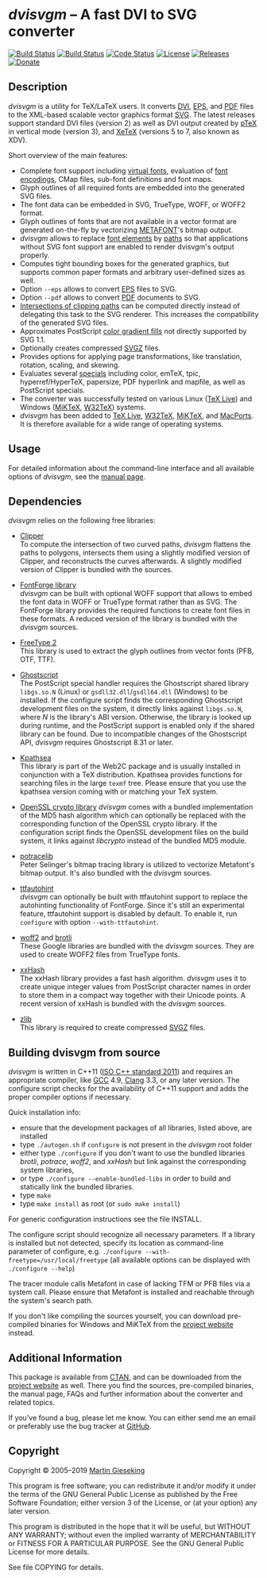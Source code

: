 _dvisvgm_ &ndash; A fast DVI to SVG converter
=============================================
[![Build Status](https://travis-ci.org/mgieseki/dvisvgm.svg?branch=master)](https://travis-ci.org/mgieseki/dvisvgm)
[![Build Status](https://ci.appveyor.com/api/projects/status/0rbkw88js1on4g2u/branch/master?svg=true)](https://ci.appveyor.com/project/mgieseki/dvisvgm/branch/master)
[![Code Status](https://scan.coverity.com/projects/1099/badge.svg)](https://scan.coverity.com/projects/1099)
[![License](https://img.shields.io/:license-GPL%20v3+-blue.svg)](https://www.gnu.org/licenses/gpl-3.0.en.html)
[![Releases](https://img.shields.io/github/release/mgieseki/dvisvgm.svg)](https://github.com/mgieseki/dvisvgm/releases)
[![Donate](https://img.shields.io/badge/donate-PayPal-orange.svg)](https://www.paypal.me/mgieseking)

Description
-----------

_dvisvgm_ is a utility for TeX/LaTeX users. It converts
[DVI](https://en.wikipedia.org/wiki/Device_independent_file_format),
[EPS](https://en.wikipedia.org/wiki/Encapsulated_PostScript), and
[PDF](https://en.wikipedia.org/wiki/PDF) files to the
XML-based scalable vector graphics format [SVG](https://www.w3.org/TR/SVG).
The latest releases support standard DVI files (version 2) as well as DVI output
created by [pTeX](http://www.ascii.co.jp/pb/ptex) in vertical mode (version 3),
and [XeTeX](http://scripts.sil.org/xetex) (versions 5 to 7, also known as XDV).

Short overview of the main features:

* Complete font support including [virtual fonts](http://www.tex.ac.uk/cgi-bin/texfaq2html?label=virtualfonts), evaluation of [font encodings](http://www.tex.ac.uk/cgi-bin/texfaq2html?label=whatenc), CMap files, sub-font definitions and font maps.
* Glyph outlines of all required fonts are embedded into the generated SVG files.
* The font data can be embedded in SVG, TrueType, WOFF, or WOFF2 format.
* Glyph outlines of fonts that are not available in a vector format are generated on-the-fly by vectorizing [METAFONT](https://en.wikipedia.org/wiki/Metafont)'s bitmap output.
* _dvisvgm_ allows to replace [font elements](https://www.w3.org/TR/SVG/fonts.html) by [paths](https://www.w3.org/TR/SVG/paths.html) so that applications without SVG font support are enabled to render dvisvgm's output properly.
* Computes tight bounding boxes for the generated graphics, but supports common paper formats and arbitrary user-defined sizes as well.
* Option `--eps` allows to convert [EPS](https://en.wikipedia.org/wiki/Encapsulated_PostScript) files to SVG.
* Option `--pdf` allows to convert [PDF](https://en.wikipedia.org/wiki/PDF) documents to SVG.
* [Intersections of clipping paths](https://dvisvgm.de/Clipping) can be computed directly instead of delegating this task to the SVG renderer. This increases the compatibility of the generated SVG files.
* Approximates PostScript [color gradient fills](https://dvisvgm.de/Gradients) not directly supported by SVG 1.1.
* Optionally creates compressed [SVGZ](https://en.wikipedia.org/wiki/Scalable_Vector_Graphics#Compression) files.
* Provides options for applying page transformations, like translation, rotation, scaling, and skewing.
* Evaluates several [specials](http://www.tex.ac.uk/cgi-bin/texfaq2html?label=specials) including color, emTeX, tpic, hyperref/HyperTeX, papersize, PDF hyperlink and mapfile, as well as PostScript specials.
* The converter was successfully tested on various Linux ([TeX Live](https://www.tug.org/texlive)) and Windows ([MiKTeX](https://www.miktex.org), [W32TeX](http://w32tex.org)) systems.
* _dvisvgm_ has been added to [TeX Live](https://www.tug.org/texlive), [W32TeX](http://w32tex.org), [MiKTeX](https://www.miktex.org), and [MacPorts](https://www.macports.org). It is therefore available for a wide range of operating systems.


Usage
-----
For detailed information about the command-line interface and all available
options of _dvisvgm_, see the [manual page](https://dvisvgm.de/Manpage).


Dependencies
------------

_dvisvgm_ relies on the following free libraries:

* [Clipper](http://www.angusj.com/delphi/clipper.php)  
  To compute the intersection of two curved paths, _dvisvgm_ flattens the paths to
  polygons, intersects them using a slightly modified version of Clipper, and reconstructs
  the curves afterwards. A slightly modified version of Clipper is bundled with the sources.

* [FontForge library](https://www.fontforge.org)  
  _dvisvgm_ can be built with optional WOFF support that allows to embed the font data
  in WOFF or TrueType format rather than as SVG. The FontForge library provides the required
  functions to create font files in these formats. A reduced version of the library is bundled
  with the _dvisvgm_ sources.

* [FreeType 2](https://www.freetype.org)  
  This library is used to extract the glyph outlines from vector fonts (PFB, OTF, TTF).

* [Ghostscript](https://www.ghostscript.com)  
  The PostScript special handler requires the Ghostscript shared library `libgs.so.N` (Linux)
  or `gsdll32.dll`/`gsdll64.dll` (Windows) to be installed. If the configure script
  finds the corresponding Ghostscript development files on the system, it
  directly links against `libgs.so.N`, where _N_ is the library's ABI version.
  Otherwise, the library is looked up during runtime, and the PostScript support is
  enabled only if the shared library can be found. Due to incompatible changes of the
  Ghostscript API, _dvisvgm_ requires Ghostscript 8.31 or later.

* [Kpathsea](https://tug.org/kpathsea)  
  This library is part of the Web2C package and is usually installed in
  conjunction with a TeX distribution. Kpathsea provides functions for searching
  files in the large `texmf` tree. Please ensure that you use the kpathsea version
  coming with or matching your TeX system.

* [OpenSSL crypto library](https://www.openssl.org)
  _dvisvgm_ comes with a bundled implementation of the MD5 hash algorithm which can optionally
  be replaced with the corresponding function of the OpenSSL crypto library. If the
  configuration script finds the OpenSSL development files on the build system, it links
  against _libcrypto_ instead of the bundled MD5 module.

* [potracelib](http://potrace.sourceforge.net)  
  Peter Selinger's bitmap tracing library is utilized to vectorize Metafont's
  bitmap output. It's also bundled with the _dvisvgm_ sources.

* [ttfautohint](https://www.freetype.org/ttfautohint)  
  _dvisvgm_ can optionally be built with ttfautohint support to replace the autohinting
  functionality of FontForge. Since it's still an experimental feature, ttfautohint support
  is disabled by default. To enable it, run `configure` with option `--with-ttfautohint`.

* [woff2](https://github.com/google/woff2) and [brotli](https://github.com/google/brotli)  
  These Google libraries are bundled with the _dvisvgm_ sources. They are used
  to create WOFF2 files from TrueType fonts.

* [xxHash](https://github.com/Cyan4973/xxHash)  
  The xxHash library provides a fast hash algorithm. _dvisvgm_ uses it to create
  unique integer values from PostScript character names in order to store them in
  a compact way together with their Unicode points. A recent version of xxHash is
  bundled with the _dvisvgm_ sources.

* [zlib](http://www.zlib.org)  
  This library is required to create compressed [SVGZ](https://en.wikipedia.org/wiki/Scalable_Vector_Graphics#Compression) files.


Building dvisvgm from source
----------------------------

_dvisvgm_ is written in C++11 ([ISO C++ standard 2011](http://www.iso.org/iso/catalogue_detail.htm?csnumber=50372))
and requires an appropriate compiler, like [GCC](https://gcc.gnu.org) 4.9, [Clang](https://clang.llvm.org) 3.3,
or any later version. The configure script checks for the availability of C++11 support and
adds the proper compiler options if necessary.

Quick installation info:

* ensure that the development packages of all libraries, listed above, are installed
* type `./autogen.sh` if `configure` is not present in the _dvisvgm_ root folder
* either type `./configure` if you don't want to use the bundled libraries _brotli_, _potrace_, _woff2_, and _xxHash_ but link
against the corresponding system libraries,
* or type `./configure --enable-bundled-libs` in order to build and statically link the bundled libraries.
* type `make`
* type `make install` as root (or `sudo make install`)

For generic configuration instructions see the file INSTALL.

The configure script should recognize all necessary parameters.
If a library is installed but not detected, specify its location
as command-line parameter of configure, e.g.
`./configure --with-freetype=/usr/local/freetype`
(all available options can be displayed with `./configure --help`)

The tracer module calls Metafont in case of lacking TFM or PFB files
via a system call. Please ensure that Metafont is installed and
reachable through the system's search path.

If you don't like compiling the sources yourself, you can download
pre-compiled binaries for Windows and MiKTeX from the
[project website](https://dvisvgm.de) instead.


Additional Information
----------------------

This package is available from [CTAN](https://ctan.org/pkg/dvisvgm), and can be
downloaded from the [project website](httpd://dvisvgm.de) as well.
There you find the sources, pre-compiled binaries, the manual page, FAQs
and further information about the converter and related topics.

If you've found a bug, please let me know. You can either send me an email or
preferably use the bug tracker at [GitHub](https://github.com/mgieseki/dvisvgm).


Copyright
---------

Copyright &copy; 2005&ndash;2019 [Martin Gieseking](mailto:martin.gieseking@uos.de)

This program is free software; you can redistribute it and/or modify it
under the terms of the GNU General Public License as published by the
Free Software Foundation; either version 3 of the License, or (at your
option) any later version.

This program is distributed in the hope that it will be useful, but
WITHOUT ANY WARRANTY; without even the implied warranty of
MERCHANTABILITY or FITNESS FOR A PARTICULAR PURPOSE. See the GNU General
Public License for more details.

See file COPYING for details.

